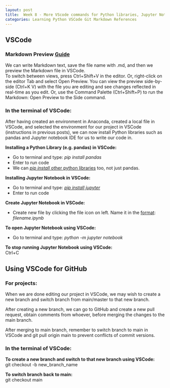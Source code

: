 ```yaml
---
layout: post
title:  Week 8 - More VScode commands for Python libraries, Jupyter Notebook, Git, Markdown
categories: Learning Python VSCode Git Markdown References
---
```


## VSCode  

### Markdown Preview [Guide](https://code.visualstudio.com/docs/languages/markdown)  

We can write Markdown text, save the file name with .md, and then we preview the Markdown file in VSCode.  
To switch between views, press Ctrl+Shift+V in the editor. Or, right-click on the editor Tab and select Open Preview. 
You can view the preview side-by-side (Ctrl+K V) with the file you are editing and see changes reflected in real-time as you edit. Or, use the Command Palette (Ctrl+Shift+P) to run the Markdown: Open Preview to the Side command.  

### In the terminal of VSCode:   

After having created an environment in Anaconda, created a local file in VSCode, and selected the environment for our project in VSCode (instructions in previous posts), we can now install Python libraries such as pandas and Jupyter notebook IDE for us to write our code in.  

**Installing a Python Library (e.g. pandas) in VSCode:**  
- Go to terminal and type: *pip install pandas*  
- Enter to run code  
- We can [*pip install* other python libraries](https://blog.openthreatresearch.com/installing_python_library_vscode) too, not just pandas.  

**Installing Jupyter Notebook in VSCode:**  
- Go to terminal and type: [*pip install jupyter*](https://plotly.com/python/ipython-notebook-tutorial/)  
- Enter to run code  

**Create Jupyter Notebook in VSCode:**  
- Create new file by clicking the file icon on left. Name it in the [format](https://blog.openthreatresearch.com/first_jupyter_notebook_vscode): *filename.ipynb*  

**To open Jupyter Notebook using VSCode:**  
- Go to terminal and type: *python -m jupyter notebook*  

**To stop running Jupyter Notebook using VSCode:**  
Ctrl+C  

## Using VSCode for GitHub  

### For projects:  

When we are done editing our project in VSCode, we may wish to create a new branch and switch branch from main/master to that new branch.  

After creating a new branch, we can go to GitHub and create a new pull request, obtain comments from whoever, before merging the changes to the main branch.  

After merging to main branch, remember to switch branch to main in VSCode and git pull origin main to prevent conflicts of commit versions.  

### In the terminal of VSCode:   

**To create a new branch and switch to that new branch using VSCode:**  
git checkout -b new_branch_name   

**To switch branch back to main:**    
git checkout main    
